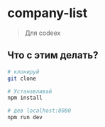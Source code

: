 # company-list

> Для codeex

## Что с этим делать?

``` bash
# клонируй
git clone

# Устанавливай
npm install

# дев localhost:8080
npm run dev

```
